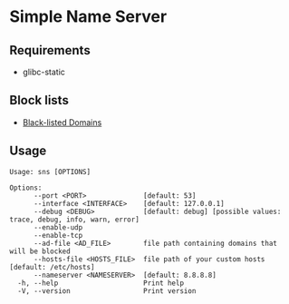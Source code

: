 # Simple Name Server

## Requirements

-   glibc-static

## Block lists

-   [Black-listed Domains](https://raw.githubusercontent.com/StevenBlack/hosts/master/hosts)

## Usage

```
Usage: sns [OPTIONS]

Options:
      --port <PORT>              [default: 53]
      --interface <INTERFACE>    [default: 127.0.0.1]
      --debug <DEBUG>            [default: debug] [possible values: trace, debug, info, warn, error]
      --enable-udp
      --enable-tcp
      --ad-file <AD_FILE>        file path containing domains that will be blocked
      --hosts-file <HOSTS_FILE>  file path of your custom hosts [default: /etc/hosts]
      --nameserver <NAMESERVER>  [default: 8.8.8.8]
  -h, --help                     Print help
  -V, --version                  Print version
```
